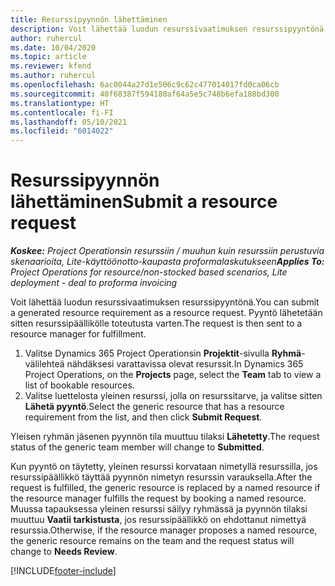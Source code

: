 ```yaml
---
title: Resurssipyynnön lähettäminen
description: Voit lähettää luodun resurssivaatimuksen resurssipyyntönä. Pyyntö lähetetään sitten resurssipäällikölle toteutusta varten.
author: ruhercul
ms.date: 10/04/2020
ms.topic: article
ms.reviewer: kfend
ms.author: ruhercul
ms.openlocfilehash: 6ac0044a27d1e506c9c62c477014017fd0ca06cb
ms.sourcegitcommit: 40f68387f594180af64a5e5c748b6efa188bd300
ms.translationtype: HT
ms.contentlocale: fi-FI
ms.lasthandoff: 05/10/2021
ms.locfileid: "6014022"
---
```

# <a name="submit-a-resource-request"></a><span data-ttu-id="2439c-104">Resurssipyynnön lähettäminen</span><span class="sxs-lookup"><span data-stu-id="2439c-104">Submit a resource request</span></span>

<span data-ttu-id="2439c-105">_**Koskee:** Project Operationsin resurssiin / muuhun kuin resurssiin perustuvia skenaarioita, Lite-käyttöönotto-kaupasta proformalaskutukseen_</span><span class="sxs-lookup"><span data-stu-id="2439c-105">_**Applies To:** Project Operations for resource/non-stocked based scenarios, Lite deployment - deal to proforma invoicing_</span></span>

<span data-ttu-id="2439c-106">Voit lähettää luodun resurssivaatimuksen resurssipyyntönä.</span><span class="sxs-lookup"><span data-stu-id="2439c-106">You can submit a generated resource requirement as a resource request.</span></span> <span data-ttu-id="2439c-107">Pyyntö lähetetään sitten resurssipäällikölle toteutusta varten.</span><span class="sxs-lookup"><span data-stu-id="2439c-107">The request is then sent to a resource manager for fulfillment.</span></span>

1. <span data-ttu-id="2439c-108">Valitse Dynamics 365 Project Operationsin **Projektit**-sivulla **Ryhmä**-välilehteä nähdäksesi varattavissa olevat resurssit.</span><span class="sxs-lookup"><span data-stu-id="2439c-108">In Dynamics 365 Project Operations, on the **Projects** page, select the **Team** tab to view a list of bookable resources.</span></span> 
2. <span data-ttu-id="2439c-109">Valitse luettelosta yleinen resurssi, jolla on resurssitarve, ja valitse sitten **Lähetä pyyntö**.</span><span class="sxs-lookup"><span data-stu-id="2439c-109">Select the generic resource that has a resource requirement from the list, and then click **Submit Request**.</span></span>

<span data-ttu-id="2439c-110">Yleisen ryhmän jäsenen pyynnön tila muuttuu tilaksi **Lähetetty**.</span><span class="sxs-lookup"><span data-stu-id="2439c-110">The request status of the generic team member will change to **Submitted**.</span></span>

<span data-ttu-id="2439c-111">Kun pyyntö on täytetty, yleinen resurssi korvataan nimetyllä resurssilla, jos resurssipäällikkö täyttää pyynnön nimetyn resurssin varauksella.</span><span class="sxs-lookup"><span data-stu-id="2439c-111">After the request is fulfilled, the generic resource is replaced by a named resource if the resource manager fulfills the request by booking a named resource.</span></span> <span data-ttu-id="2439c-112">Muussa tapauksessa yleinen resurssi säilyy ryhmässä ja pyynnön tilaksi muuttuu **Vaatii tarkistusta**, jos resurssipäällikkö on ehdottanut nimettyä resurssia.</span><span class="sxs-lookup"><span data-stu-id="2439c-112">Otherwise, if the resource manager proposes a named resource, the generic resource remains on the team and the request status will change to **Needs Review**.</span></span>


[!INCLUDE[footer-include](../includes/footer-banner.md)]